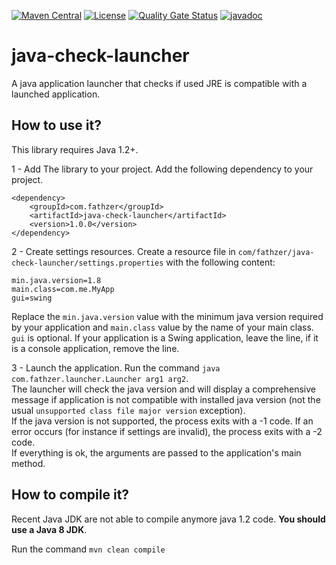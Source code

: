 [![Maven Central](https://img.shields.io/maven-central/v/com.fathzer/java-check-launcher)](https://central.sonatype.com/artifact/com.fathzer/java-check-launcher)
[![License](https://img.shields.io/badge/license-Apache%202.0-brightgreen.svg)](https://github.com/fathzer/java-check-launcher/blob/master/LICENSE)
[![Quality Gate Status](https://sonarcloud.io/api/project_badges/measure?project=fathzer_java-check-launcher&metric=alert_status)](https://sonarcloud.io/summary/new_code?id=fathzer_java-check-launcher)
[![javadoc](https://javadoc.io/badge2/com.fathzer/java-check-launcher/javadoc.svg)](https://javadoc.io/doc/com.fathzer/java-check-launcher)


# java-check-launcher
A java application launcher that checks if used JRE is compatible with a launched application.


## How to use it?

This library requires Java 1.2+.

1 - Add The library to your project.
Add the following dependency to your project.
```
<dependency>
	<groupId>com.fathzer</groupId>
	<artifactId>java-check-launcher</artifactId>
	<version>1.0.0</version>
</dependency>
```

2 - Create settings resources.
  Create a resource file in `com/fathzer/java-check-launcher/settings.properties` with the following content:  
```
min.java.version=1.8
main.class=com.me.MyApp
gui=swing
```
Replace the `min.java.version` value with the minimum java version required by your application and `main.class` value by the name of your main class.  
`gui` is optional. If your application is a Swing application, leave the line, if it is a console application, remove the line.

3 - Launch the application.
Run the command `java com.fathzer.launcher.Launcher arg1 arg2`.  
The launcher will check the java version and will display a comprehensive message if application is not compatible with installed java version (not the usual `unsupported class file major version` exception).  
If the java version is not supported, the process exits with a -1 code. If an error occurs (for instance if settings are invalid), the process exits with a -2 code.  
If everything is ok, the arguments are passed to the application's main method.



## How to compile it?
Recent Java JDK are not able to compile anymore java 1.2 code. **You should use a Java 8 JDK**.

Run the command `mvn clean compile`
